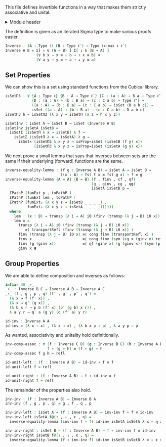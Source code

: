 This file defines invertible functions in a way that makes them strictly associative and unital.

<details>
<summary>Module header</summary>

```agda
{-# OPTIONS --cubical --safe #-}

module Groups.Function.Inverse where

open import Cubical.Core.Primitives
open import Cubical.Data.Nat
open import Cubical.Data.Sigma
open import Cubical.Foundations.HLevels
open import Cubical.Foundations.Prelude
open import Cubical.Functions.FunExtEquiv

private
  variable
    ℓ ℓ′ ℓ″ ℓ‴ : Level
    A : Type ℓ
    B : Type ℓ′
    C : Type ℓ″
    D : Type ℓ‴
```

</details>

The definition is given as an iterated Sigma type to make various proofs easier.

```agda
Inverse : (A : Type ℓ) (B : Type ℓ′) → Type (ℓ-max ℓ ℓ′)
Inverse A B = Σ[ ↑ ∈ (A → B) ] Σ[ ↓ ∈ (B → A) ]
              (∀ b x → x ≡ ↓ b → ↑ x ≡ b) ×
              (∀ a y → y ≡ ↑ a → ↓ y ≡ a)
```

## Set Properties

We can show this is a set using standard functions from the Cubical library.

```agda
isSetΠ3 : ∀ {A : Type ℓ} {B : A → Type ℓ′} {C : (a : A) → B a → Type ℓ″}
            {D : (a : A) → (b : B a) → (c : C a b) → Type ℓ‴} →
            ((a : A) → (b : B a) → (c : C a b) → isSet (D a b c)) →
            isSet ((a : A) → (b : B a) → (c : C a b) → D a b c)
isSetΠ3 h = isSetΠ2 (λ x y → isSetΠ (λ z → h x y z))

isSetInv : isSet A → isSet B → isSet (Inverse A B)
isSetInv isSetA isSetB =
  isSetΣ (isSetΠ λ x → isSetB) λ f →
    isSetΣ (isSetΠ λ x → isSetA) λ g →
      isSet× (isSetΠ3 λ x y z → isProp→isSet (isSetB (f y) x))
             (isSetΠ3 λ x y z → isProp→isSet (isSetA (g y) x))
```

We next prove a small lemma that says that inverses between sets are the same if their underlying (forward) functions are the same.

```agda
inverse-equality-lemma : (f g : Inverse A B) → isSet A → isSet B →
                         ((x : A) → fst f x ≡ fst g x) → f ≡ g
inverse-equality-lemma {A = A} {B = B} (f , finv , εf , ηf)
                                       (g , ginv , εg , ηg)
                                       isSetA isSetB p =
  ΣPathP (funExt p , toPathP (
  ΣPathP (funExt lem , toPathP (
  ΣPathP (funExt₃ (λ x y z → isSetB _ _ _ _) ,
          funExt₃ (λ x y z → isSetA _ _ _ _))))))
  where
    lem : (x : B) → transp (λ i → A) i0 (finv (transp (λ j → B) i0 x)) ≡ ginv x
    lem x =
      transp (λ i → A) i0 (finv (transp (λ j → B) i0 x))
         ≡⟨ transportRefl (finv (transp (λ j → B) i0 x)) ⟩
      finv (transp (λ j → B) i0 x) ≡⟨ cong finv (transportRefl x) ⟩
      finv x                       ≡⟨ cong finv (sym (εg x (ginv x) refl)) ⟩
      finv (g (ginv x))            ≡⟨ ηf (ginv x) (g (ginv x)) (sym (p (ginv x))) ⟩
      ginv x ∎
```

## Group Properties

We are able to define composition and inverses as follows:

```agda
infixr 30 _∘_
_∘_ : Inverse B C → Inverse A B → Inverse A C
_∘_ (f , g , p , q) (f′ , g′ , p′ , q′) =
  (λ x → f (f′ x)) ,
  (λ x → g′ (g x)) ,
  (λ b x r → p b (f′ x) (p′ (g b) x r)) ,
  λ a y r → q′ a (g y) (q (f′ a) y r)

id-inv : Inverse A A
id-inv = (λ x → x) , (λ x → x) , (λ b x p → p) , λ a y p → p
```

As wanted, associativity and unitality hold definitionally.

```agda
inv-comp-assoc : ∀ (f : Inverse C D) (g : Inverse B C) (h : Inverse A B) →
                   f ∘ (g ∘ h) ≡ (f ∘ g) ∘ h
inv-comp-assoc f g h = refl

id-unit-left : (f : Inverse A B) → id-inv ∘ f ≡ f
id-unit-left f = refl

id-unit-right : (f : Inverse A B) → f ∘ id-inv ≡ f
id-unit-right f = refl
```

The remainder of the properties also hold.

```agda
inv-inv : (f : Inverse A B) → Inverse B A
inv-inv (f , g , p , q) = g , f , q , p

inv-inv-left : isSet A → (f : Inverse A B) → inv-inv f ∘ f ≡ id-inv
inv-inv-left isSetA f@(↑ , ↓ , ε , η) =
  inverse-equality-lemma (inv-inv f ∘ f) id-inv isSetA isSetA λ x → η x (↑ x) refl

inv-inv-right : isSet B → (f : Inverse A B) → f ∘ inv-inv f ≡ id-inv
inv-inv-right isSetB f@(↑ , ↓ , ε , η) =
  inverse-equality-lemma (f ∘ inv-inv f) id-inv isSetB isSetB λ x → ε x (↓ x) refl
```
